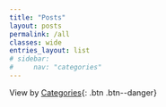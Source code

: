 ```yaml
---
title: "Posts"
layout: posts
permalink: /all
classes: wide
entries_layout: list
# sidebar:
#     nav: "categories"
---
```

View by [Categories](/categories/){: .btn .btn--danger}
